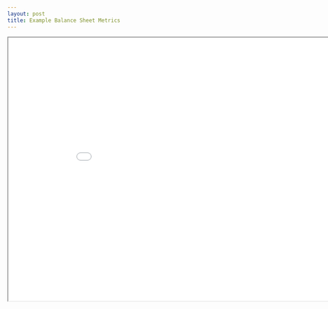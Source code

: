 ```yaml
---
layout: post
title: Example Balance Sheet Metrics
--- 
```



<div class="pdf-container">
    <iframe src="/bookkeeping-notes/assets/bill-hanna/BS KPIs.v2.pdf#zoom=FitH" title="balance sheet metrics" height="600" width="912" allowFullScreen="true">
    </iframe>
</div>
